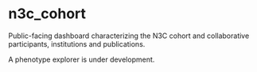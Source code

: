 # n3c_cohort

Public-facing dashboard characterizing the N3C cohort and collaborative participants, institutions and publications.

A phenotype explorer is under development.
